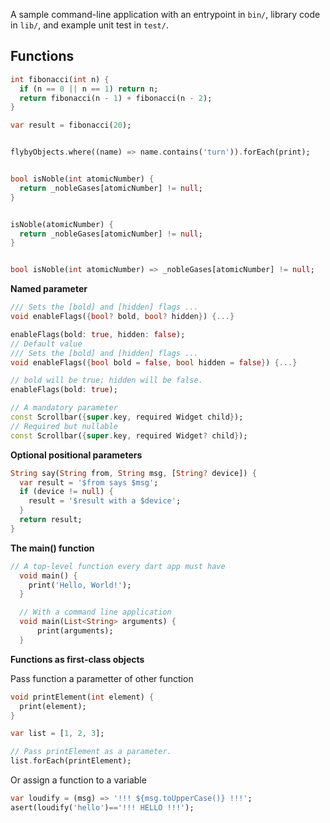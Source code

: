 A sample command-line application with an entrypoint in `bin/`, library code
in `lib/`, and example unit test in `test/`.

## Functions

```dart
int fibonacci(int n) {
  if (n == 0 || n == 1) return n;
  return fibonacci(n - 1) + fibonacci(n - 2);
}

var result = fibonacci(20);


flybyObjects.where((name) => name.contains('turn')).forEach(print);


bool isNoble(int atomicNumber) {
  return _nobleGases[atomicNumber] != null;
}


isNoble(atomicNumber) {
  return _nobleGases[atomicNumber] != null;
}


bool isNoble(int atomicNumber) => _nobleGases[atomicNumber] != null;

```

**Named parameter**

```dart
/// Sets the [bold] and [hidden] flags ...
void enableFlags({bool? bold, bool? hidden}) {...}

enableFlags(bold: true, hidden: false);
// Default value
/// Sets the [bold] and [hidden] flags ...
void enableFlags({bool bold = false, bool hidden = false}) {...}

// bold will be true; hidden will be false.
enableFlags(bold: true);

// A mandatory parameter
const Scrollbar({super.key, required Widget child});
// Required but nullable
const Scrollbar({super.key, required Widget? child});
```

**Optional positional parameters**

```dart
String say(String from, String msg, [String? device]) {
  var result = '$from says $msg';
  if (device != null) {
    result = '$result with a $device';
  }
  return result;
}
```

**The main() function**

```dart
// A top-level function every dart app must have
  void main() {
    print('Hello, World!');
  }

  // With a command line application
  void main(List<String> arguments) {
      print(arguments);
  }
```

**Functions as first-class objects**

Pass function a parametter of other function

```dart
void printElement(int element) {
  print(element);
}

var list = [1, 2, 3];

// Pass printElement as a parameter.
list.forEach(printElement);
```

Or assign a function to a variable

```dart
var loudify = (msg) => '!!! ${msg.toUpperCase()} !!!';
asert(loudify('hello')=='!!! HELLO !!!');
```


